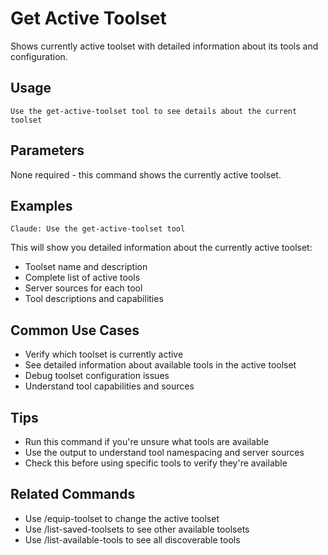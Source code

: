 # Get Active Toolset

Shows currently active toolset with detailed information about its tools and configuration.

## Usage
`Use the get-active-toolset tool to see details about the current toolset`

## Parameters
None required - this command shows the currently active toolset.

## Examples
```
Claude: Use the get-active-toolset tool
```

This will show you detailed information about the currently active toolset:
- Toolset name and description
- Complete list of active tools
- Server sources for each tool
- Tool descriptions and capabilities

## Common Use Cases
- Verify which toolset is currently active
- See detailed information about available tools in the active toolset
- Debug toolset configuration issues
- Understand tool capabilities and sources

## Tips
- Run this command if you're unsure what tools are available
- Use the output to understand tool namespacing and server sources
- Check this before using specific tools to verify they're available

## Related Commands
- Use /equip-toolset to change the active toolset
- Use /list-saved-toolsets to see other available toolsets
- Use /list-available-tools to see all discoverable tools
